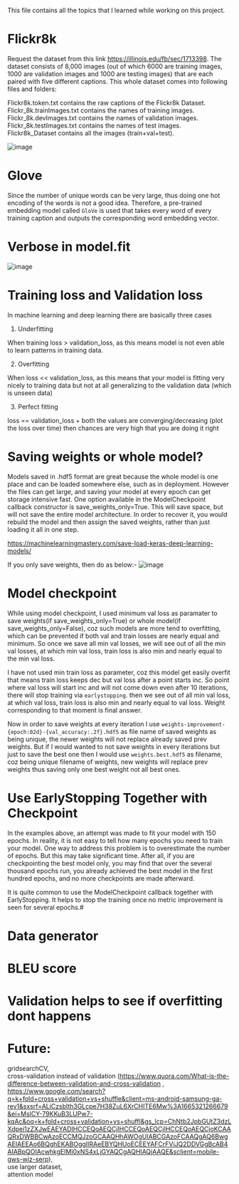 This file contains all the topics that I learned while working on this project.

# Flickr8k

Request the dataset from this link https://illinois.edu/fb/sec/1713398. The dataset consists of 8,000 images (out of which 6000 are training images, 1000 are validation images and 1000 are testing images) that are each paired with five different captions. This whole dataset comes into following files and folders:

Flickr8k.token.txt contains the raw captions of the Flickr8k Dataset. <br> 
Flickr_8k.trainImages.txt contains the names of training images. <br>
Flickr_8k.devImages.txt contains the names of validation images. <br>
Flickr_8k.testImages.txt contains the names of test images. <br>
Flickr8k_Dataset contains all the images (train+val+test). 

![image](https://user-images.githubusercontent.com/71775151/192083276-df0a8530-3966-49fd-ad5b-7e0dc19990ff.png)

# Glove
Since the number of unique words can be very large, thus doing one hot encoding of the words is not a good idea. Therefore, a pre-trained embedding model called ```GloVe``` is used that takes every word of every training caption and outputs the corresponding word embedding vector. 

# Verbose in model.fit
![image](https://user-images.githubusercontent.com/71775151/192151776-6162f1c8-46b3-4794-8c13-6f67aa8e688d.png)

# Training loss and Validation loss
In machine learning and deep learning there are basically three cases

1) Underfitting

When training loss > validation_loss, as this means model is not even able to learn patterns in training data.

2) Overfitting

When loss << validation_loss, as this means that your model is fitting very nicely to training data but not at all generalizing to the validation data (which is unseen data)

3) Perfect fitting

loss == validation_loss + both the values are converging/decreasing (plot the loss over time) then chances are very high that you are doing it right

# Saving weights or whole model?
Models saved in .hdf5 format are great because the whole model is one place and can be loaded somewhere else, such as in deployment. However the files can get large, and saving your model at every epoch can get storage intensive fast. One option available in the ModelCheckpoint callback constructor is save_weights_only=True. This will save space, but will not save the entire model architecture. In order to recover it, you would rebuild the model and then assign the saved weights, rather than just loading it all in one step.

https://machinelearningmastery.com/save-load-keras-deep-learning-models/

If you only save weights, then do as below:-
![image](https://user-images.githubusercontent.com/71775151/192160237-2ad1f5f1-bac8-4936-b59a-02555666d311.png)

# Model checkpoint
While using model checkpoint, I used minimum val loss as paramater to save weights(if save_weights_only=True) or whole model(if save_weights_only=False), coz such models are more tend to overfitting, which can be prevented if both val and train losses are nearly equal and minimum. So once we save all min val losses, we will see out of all the min val losses, at which min val loss, train loss is also min and nearly equal to the min val loss. 

I have not used min train loss as parameter, coz this model get easily overfit that means train loss keeps dec but val loss after a point starts inc. So point where val loss will start inc and will not come down even after 10 iterations, there will stop training via `earlystopping`. then we see out of all min val loss, at which val loss, train loss is also min and nearly equal to val loss. Weight corresponding to that moment is final answer.

Now in order to save weights at every iteration I use `weights-improvement-{epoch:02d}-{val_accuracy:.2f}.hdf5` as file name of saved weights as being unique, the newer weights will not replace already saved prev weights. But if I would wanted to not save weights in every iterations but just to save the best one then I would use `weights.best.hdf5` as filename, coz being unique filename of weights, new weights will replace prev weights thus saving only one best weight not all best ones.

# Use EarlyStopping Together with Checkpoint
In the examples above, an attempt was made to fit your model with 150 epochs. In reality, it is not easy to tell how many epochs you need to train your model. One way to address this problem is to overestimate the number of epochs. But this may take significant time. After all, if you are checkpointing the best model only, you may find that over the several thousand epochs run, you already achieved the best model in the first hundred epochs, and no more checkpoints are made afterward.

It is quite common to use the ModelCheckpoint callback together with EarlyStopping. It helps to stop the training once no metric improvement is seen for several epochs.# 

# Data generator

# BLEU score

# Validation helps to see if overfitting dont happens

# Future: 
gridsearchCV,<br>
cross-validation instead of validation (https://www.quora.com/What-is-the-difference-between-validation-and-cross-validation , https://www.google.com/search?q=k+fold+cross+validation+vs+shuffle&client=ms-android-samsung-ga-rev1&sxsrf=ALiCzsblth3GLcpe7H38ZuL6XrCHITE6Mw%3A1665321266679&ei=MslCY-79KKuB3LUPw7-kqAc&oq=k+fold+cross+validation+vs+shuffl&gs_lcp=ChNtb2JpbGUtZ3dzLXdpei1zZXJwEAEYADIHCCEQoAEQCjIHCCEQoAEQCjIHCCEQoAEQCjoKCAAQRxDWBBCwAzoECCMQJzoGCAAQHhAWOgUIABCGAzoFCAAQgAQ6BwgAEIAEEAo6BQghEKABOggIIRAeEBYQHUoECEEYAFCrFViJQ2DDVGgBcAB4AIABpQOIAcwhkgEIMi0xNS4xLjGYAQCgAQHIAQjAAQE&sclient=mobile-gws-wiz-serp),<br>
use larger dataset,<br>
attention model

